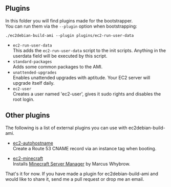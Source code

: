 ## Plugins ##
In this folder you will find plugins made for the bootstrapper.  
You can run them via the ``--plugin`` option when bootstrapping:  
```
./ec2debian-build-ami --plugin plugins/ec2-run-user-data
```

* ``ec2-run-user-data``  
  This adds the ``ec2-run-user-data`` script to the init scripts. Anything in the userdata field will be executed by this script.
* ``standard-packages``  
  Adds some common packages to the AMI.
* ``unattended-upgrades``  
  Enables unattended upgrades with aptitude. Your EC2 server will upgrade itself daily.
* ``ec2-user``  
  Creates a user named 'ec2-user', gives it sudo rights and disables the root login.

## Other plugins ##
The following is a list of external plugins you can use with ec2debian-build-ami.

* [ec2-autohostname](https://github.com/secoya/ec2-autohostname)  
  Create a Route 53 CNAME record via an instance tag when booting.

* [ec2-minecraft](https://github.com/andsens/ec2-minecraft)  
  Installs [Minecraft Server Manager](http://marcuswhybrow.net/minecraft-server-manager/) by Marcus Whybrow.

That's it for now. If you have made a plugin for ec2debian-build-ami and would like to share it,
send me a pull request or drop me an email.
